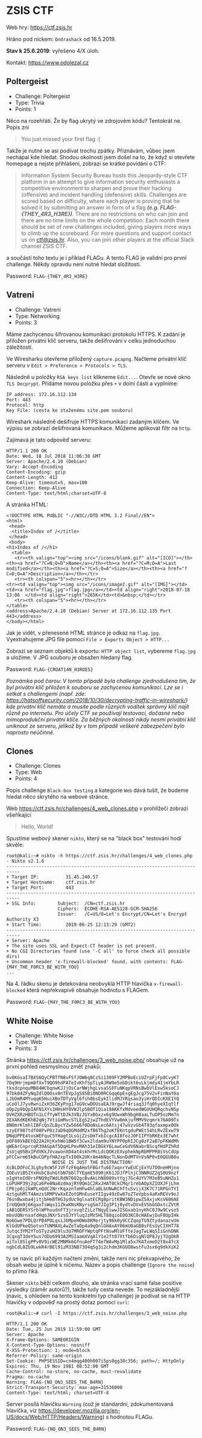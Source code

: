 **ZSIS CTF** 
==========
Web hry: <https://ctf.zsis.hr>

Hráno pod nickem: ```Ondrashack``` od 16.5.2019. 

**Stav k 25.6.2019**: vyřešeno 4/X úloh.

Kontakt: <https://www.odolezal.cz>

Poltergeist
---
* Challenge: Poltergeist
* Type: Trivia
* Points: 1

Něco na rozehřátí. Že by flag ukrytý ve zdrojovém kódu? Tentokrát ne. Popis zní
> You just missed your first flag :(

Takže je nutné se asi podívat trochu zpátky. Přiznávám, vůbec jsem nechápal kde hledat. Shodou okolností jsem došel na to, že když si otevřete homepage a nejste přihlášeni, zobrazí se krátké povídání o CTF:

> Information System Security Bureau hosts this Jeopardy-style CTF platform in an attempt to give information security enthusiasts a competitive environment to sharpen and prove their hacking (offensive) and incident handling (defensive) skills. Challenges are scored based on difficulty, where each player is proving that he solved it by submitting an answer in form of a flag ***(e.g. FLAG-{THEY_4R3_H3RE})***. There are no restrictions on who can join and there are no time limits on the whole competition. Each month there should be set of new challenges included, giving players more ways to climb up the scoreboard. For more questions and support contact us on ctf@zsis.hr. Also, you can join other players at the official Slack channel ZSIS CTF.

a součástí toho textu je i příklad FLAGu. A tento FLAG je validní pro první challenge. Někdy opravdu není nutné hledat složitosti.

Password: ```FLAG-{THEY_4R3_H3RE}```

Vatreni
---

* Challenge: Vatreni
* Type: Networking
* Points: 3

Máme zachycenou šifrovanou komunikaci protokolu HTTPS. K zadání je přiložen privátní klíč serveru, takže dešifrování v celku jednoduchou záležitostí.

Ve Wiresharku otevřeme přiložený ```capture.pcapng```. Načteme privátní klíč serveru v ```Edit > Preference > Protocols > TLS```.

Následně u položky ```RSA keys list``` klikneme ```Edit...```. Otevře se nové okno ```TLS Decprypt```. Přidáme novou položku přes ```+``` v dolní části a vyplníme:

```
IP address: 172.16.112.134
Port: 443
Protocol: http
Key File: (cesta ke staženému site.pem souboru)
```

Wireshark následně dešifruje HTTPS komunikaci zadaným klíčem. Ve výpisu se zobrazí dešifrovaná komunikace. Můžeme aplikovat filtr na ```http```.

Zajímavá je tato odpověď serveru:

```
HTTP/1.1 200 OK
Date: Wed, 18 Jul 2018 11:06:38 GMT
Server: Apache/2.4.10 (Debian)
Vary: Accept-Encoding
Content-Encoding: gzip
Content-Length: 412
Keep-Alive: timeout=5, max=100
Connection: Keep-Alive
Content-Type: text/html;charset=UTF-8
```

A stránka HTML:

```
<!DOCTYPE HTML PUBLIC "-//W3C//DTD HTML 3.2 Final//EN">
<html>
 <head>
  <title>Index of /</title>
 </head>
 <body>
<h1>Index of /</h1>
  <table>
   <tr><th valign="top"><img src="/icons/blank.gif" alt="[ICO]"></th><th><a href="?C=N;O=D">Name</a></th><th><a href="?C=M;O=A">Last modified</a></th><th><a href="?C=S;O=A">Size</a></th><th><a href="?C=D;O=A">Description</a></th></tr>
   <tr><th colspan="5"><hr></th></tr>
<tr><td valign="top"><img src="/icons/image2.gif" alt="[IMG]"></td><td><a href="flag.jpg">flag.jpg</a></td><td align="right">2018-07-18 13:06  </td><td align="right">265K</td><td>&nbsp;</td></tr>
   <tr><th colspan="5"><hr></th></tr>
</table>
<address>Apache/2.4.10 (Debian) Server at 172.16.112.135 Port 443</address>
</body></html>
```

Jak je vidět, v přenesené HTML stránce je odkaz na ```flag.jpg```. Vyextrahujeme JPG file pomocí ```File > Exports Object > HTTP...```

Zobrazí se seznam objektů k exportu: ```HTTP object list```, vybereme ```flag.jpg``` a uložíme. V JPG souboru je obsažen hledaný flag.

Password: ```FLAG-{CROAT14N_H3ROE5}```

_Poznámka pod čarou: V tomto případě byla challenge zjednodušena tím, že byl privátní klíč přiložen k souboru se zachycenou komunikací. Lze se i setkat s challengemi (např. zde: <https://hatsoffsecurity.com/2018/10/30/decrypting-traffic-in-wireshark/>) kde privátní klíč nemáte a musíte podle různých vodítek správný klíč najít různě po internetu. Pro účely CTF se používají testovací, dočasné nebo mimoprodukční privátní klíče. Za běžných okolností nikdy nesmí privátní klíč uniknout ze serveru, jelikož by v tom případě veškeré zabezpečení bylo naprosto neúčinné._

Clones
---

* Challenge: Clones 
* Type: Web
* Points: 4 

Popis challenge ```Black-box testing``` a kategorie ```Web``` dává tušit, že budeme hledat něco skrytého na webové stránce.

Web <https://ctf.zsis.hr/challenges/4_web_clones.php> v prohlížeči zobrazí všeříkající 
>Hello, World!

Spustíme webový skener ```nikto```, který se na "black box" testování hodí skvěle:
```
root@kali:~# nikto -h https://ctf.zsis.hr/challenges/4_web_clones.php
- Nikto v2.1.6
---------------------------------------------------------------------------
+ Target IP:          31.45.240.57
+ Target Hostname:    ctf.zsis.hr
+ Target Port:        443
---------------------------------------------------------------------------
+ SSL Info:        Subject:  /CN=ctf.zsis.hr
                   Ciphers:  ECDHE-RSA-AES128-GCM-SHA256
                   Issuer:   /C=US/O=Let's Encrypt/CN=Let's Encrypt Authority X3
+ Start Time:         2019-06-25 12:13:29 (GMT2)
---------------------------------------------------------------------------
+ Server: Apache
+ The site uses SSL and Expect-CT header is not present.
+ No CGI Directories found (use '-C all' to force check all possible dirs)
+ Uncommon header 'x-firewall-blocked' found, with contents: FLAG-{M4Y_THE_F0RC3_BE_W1TH_YOU}
...
```
Na 4. řádku skenu je detekována neobvyklá HTTP hlavička ```x-firewall-blocked``` která nepřekvapivě obsahuje hodnotu s FLAGem.

Password: ```FLAG-{M4Y_THE_F0RC3_BE_W1TH_YOU}```

White Noise
---

* Challenge: White Noise 
* Type: Web
* Points: 3 

Stránka <https://ctf.zsis.hr/challenges/3_web_noise.php/> obsahuje už na první pohled nesmyslnou změť znaků: 
```
bv8KGsaI7BXS6QyCPBTfN8vFSfJOW6q8CzSi1309FY2MPBoEciUZrpFjFp8CvyK7
7Dq9Hrjmpm8fXxT9QO9hdPATeIvKhfSpTiyAJRW9e5obDikt6uLkjmdy4IjmYbLR
tksdcpnquMB84WCbqnwKJJjOsCarNWjhgLvsaSSFFuNKqpVRNsBwbVlExw5ksoCJ
97bk04ZFyNqZdlQ0Osx0nTEVpJgS8SBi0ND0RCGqq6pEsgEgJcg75V2vFinNaY6a
LJbDmR4MYuqqK5HuiXBoTDTyVgl6fsh0bsEykIlidMJYRqsao3yiHrQDIcKXE1YQ
uCoOlJ7yvRwniZxH36ZKyPng17eG9cwDOUsaEAJ9rgwJf4riaq3Jfq0hyeXIqtlf
oOp2p9bQpIAFN1XYs1HHsHY0VWJlp5BOT1Qia19AKKfxMdveedWGUUHQRqchvN5p
OVHZXRzHBOfn1LCfYyWTtDJk3VBzJGYxBGxzx6g9UwxWh9bgH8aaLTuOP5ozMm7n
2EXAKdKEKhB2qNj7VtiGmMvcSTLEgS2jwZThdEVYVw0mkjufMMV9zqmrk76A09Tx
8NOmrKlmhlIBFcQsZLBycYZw5666f0DoNsLec6Atsj47wVzvGb4T93qfaxmpx0Ok
szyEF987tdf08PvP0zJaD9qOGMddM2xfB6Thg2oKfEKntgduPWEt54hLRvZExwT9
DNqUPPE4tosWEFquC5YHagt1LsGjZzsDmTxbIcgcAI8fozJ0FIIPYbRKEx3E7wht
pOF80VkBEtQ22A2HjKxhWo1BW5f3Cwx2ldam9uYNYPP0pRIJCg0zF2aB7pFKWdMh
qWEArCnprcqR39AGpAf5DqHLPmvMAh31eIBGkY6LawCeGdV6NabrBScqfHdPZhRd
ZsUjq05BxIPdVKkJVvawonXD4at4skhrMcLdcQOKzEXvphekNpRbMPPR0iVsCdUp
pFCCwrm65kBuCQPpfHA2xpTxIO0k2UKrAm46NqcTLNonDdMTVnVsNP0vE0QGUB8u
                 NOISE IS JUST THE DISTRACTION!
XcBLDOFoC3Lghy9cW5FJVFfzF6gAHo5FBGrfu6E7aqnrYwEUCjExYU7D0neHMjno
ZOEuViB5IYxHvbC8uhGtbN7bblTYEgmE5090jK61JDJfPlnjC3NNRUZ2gS0U9nzf
oIgHtmId0rsPNQ9qTWdLRdN76O2gcBvAkLhN8009stYgj7Gc4UYV7M3eB5uNHZo1
LGPUHP39j2qCa6Pe0Na8zdmajRY0Qm1C2RxJHAT0CkCMqr1rebAOpXZIOXJFjLhm
CP6jp0j2kWPLnQdC2NrrKqaznTeHFw4hlaBLbUNwRChftuSvijX3K7C71RPGnTYI
4ztguhMlT4AmzsSRMPVwXxEZotGMnEuseYIIgv49zEw87oZTeVpbs4aRxREVv9oJ
76snBwxba4jitjbHeBTHG3ydUc9qlxatECRg8pritKBW3NDipwZ5AxjvKsV606AE
IrUQQm9j6KgaxTsWqs11ZkwKNsRNyrsgSm7JIg3P1j0ydtvDVxEVSbGGDxtcZVtR
iAB1QERSYSrblWPhuudnFT3jrxvqtZiLzTNqyEiwwJISGxab1nyHhC0J9w9Cvso5
mbvUQNrnxafdHqoJNXr5zsOJYYluqJzMV5HLT88qioE0O3KC0cHAEwjDuF8UpIHk
No6Gwe7PDLQrPB4POLqsiJ6MpeHOWo8KMerjty96k0y9CCZqopTG9ZtydanazvUm
KlGdUPkeQSotvnTUNMAXL4wZeTaOp4a9qQnlGHAxAY06mU0aGB8sFEsUyCIXHT78
Jutqc3YM2YToSTyzuH29lu3U7MROFYWptqPFtNswMlUFfteJagTwLWqSIiGnhDNK
3CqxqT3deYSus7dDo6993A2MSIaamXVqAlY1e2ft07Xtfb6DigNlQP8JyjTUgOkR
aiTol8SlgPPv0V9icWE2MNMk6GfnuAeFT74efWAvMp1Mla5x7KATxmeD2t0x4fcX
ngbCdL8Zb9LwkR4rBEl91zM33NB73O4q5g3i2chdm3KGUO8wstFu3sx6g9dkXiK2
```

ty se navíc při každým načtení změní, takže není nic překvapivého, že obsah webu je úplně k ničemu. Název a popis challenge (```Ignore the noise```) to přímo říká.

Skener ```nikto``` běží celkem dlouho, ale stránka vrací samé false positive výsledky (záměr autorů?), takže tudy cesta nevede. To nejzákladnější (navíc, s ohledem na tento konkrétní typ challenge) je podívat se na HTTP hlavičky v odpověď na prostý dotaz pomocí ```curl```:

```
root@kali:~# curl -I https://ctf.zsis.hr/challenges/3_web_noise.php

HTTP/1.1 200 OK
Date: Tue, 25 Jun 2019 11:59:00 GMT
Server: Apache
X-Frame-Options: SAMEORIGIN
X-Content-Type-Options: nosniff
X-XSS-Protection: 1; mode=block
Referrer-Policy: same-origin
Set-Cookie: PHPSESSID=cn4mqg400h007i5ps0gg38c356; path=/; HttpOnly
Expires: Thu, 19 Nov 1981 08:52:00 GMT
Cache-Control: no-store, no-cache, must-revalidate
Pragma: no-cache
Warning: FLAG-{NO_ON3_SEES_THE_B4RN}
Strict-Transport-Security: max-age=31536000
Content-Type: text/html; charset=UTF-8
```

Server posílá hlavičku ```Warning``` (což je standardní, zdokumentovaná hlavička, viz <https://developer.mozilla.org/en-US/docs/Web/HTTP/Headers/Warning>) s hodnotou FLAGu.

Password: ```FLAG-{NO_ON3_SEES_THE_B4RN}```